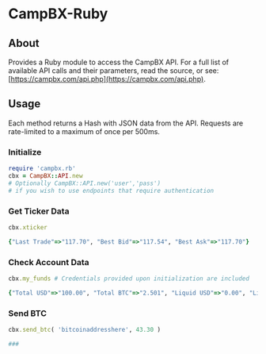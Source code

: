 # CampBX-Ruby

## About
Provides a Ruby module to access the CampBX API.  For a full list of available API calls and their parameters, read the source, or see: [https://campbx.com/api.php](https://campbx.com/api.php).

## Usage
Each method returns a Hash with JSON data from the API. Requests are rate-limited to a maximum of once per 500ms.

### Initialize
  ```Ruby
  require 'campbx.rb'
  cbx = CampBX::API.new
  # Optionally CampBX::API.new('user','pass')
  # if you wish to use endpoints that require authentication
  ```
### Get Ticker Data
  ```Ruby
  cbx.xticker

  {"Last Trade"=>"117.70", "Best Bid"=>"117.54", "Best Ask"=>"117.70"}
  ```
### Check Account Data
  ```Ruby
  cbx.my_funds # Credentials provided upon initialization are included

  {"Total USD"=>"100.00", "Total BTC"=>"2.501", "Liquid USD"=>"0.00", "Liquid BTC"=>"2.501", "Margin Account USD"=>"0.00", "Margin Account BTC"=>"0.00000000"}
  ```
### Send BTC
  ```Ruby
  cbx.send_btc( 'bitcoinaddresshere', 43.30 )

  ###
  ```
